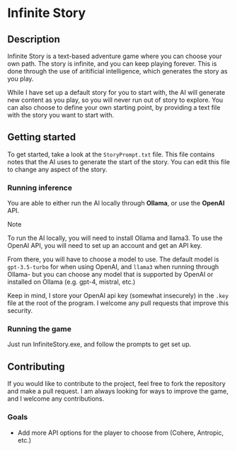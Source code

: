 # Infinite Story

## Description

Infinite Story is a text-based adventure game where you can choose your own path. The story is infinite, and you can keep playing forever.
This is done through the use of aritificial intelligence, which generates the story as you play.

While I have set up a default story for you to start with, the AI will generate new content as you play, so you will never run out of story to explore.
You can also choose to define your own starting point, by providing a text file with the story you want to start with.

## Getting started

To get started, take a look at the `StoryPrompt.txt` file. This file contains notes that the AI uses to generate the start of the story. You can edit this file to change any aspect of the story.

### Running inference

You are able to either run the AI locally through **Ollama**, or use the **OpenAI** API.

> [!NOTE]
> To run the AI locally, you will need to install Ollama and llama3. To use the OpenAI API, you will need to set up an account and get an API key.

From there, you will have to choose a model to use. The default model is `gpt-3.5-turbo` for when using OpenAI, and `llama3` when running through Ollama- but you can choose any model that is supported by OpenAI or installed on Ollama (e.g. gpt-4, mistral, etc.)

Keep in mind, I store your OpenAI api key (somewhat insecurely) in the `.key` file at the root of the program. I welcome any pull requests that improve this security.

### Running the game

Just run InfiniteStory.exe, and follow the prompts to get set up.

## Contributing

If you would like to contribute to the project, feel free to fork the repository and make a pull request. I am always looking for ways to improve the game, and I welcome any contributions.

### Goals

- Add more API options for the player to choose from (Cohere, Antropic, etc.)
